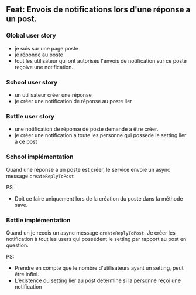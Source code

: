 ## Feat: Envois de notifications lors d'une réponse a un post.

### Global user story

- je suis sur une page poste
- je réponde au poste
- tout les utilisateur qui ont autorisés l'envois de notification sur ce poste reçoive une notification.

### School user story

- un utilisateur créer une réponse
- je créer une notification de réponse au poste lier

### Bottle user story

- une notification de réponse de poste demande a être créer.
- je créer une notification a toute les personne qui possède le setting lier a ce post

### School implémentation

Quand une réponse a un poste est créer, le service envoie un async message `createReplyToPost`

PS :
- Doit ce faire uniquement lors de la création du poste dans la méthode save. 

### Bottle implémentation

Quand un je recois un async message `createReplyToPost`. Je créer les notification à tout les users qui possédent le setting par rapport au post en question. 

PS: 
- Prendre en compte que le nombre d'utilisateurs ayant un setting, peut être infini.
- L'existence du setting lier au post determine si la personne reçoi une notification

